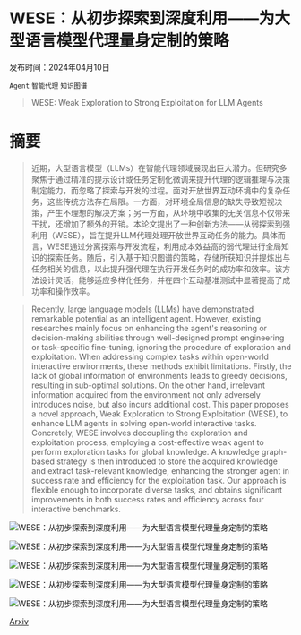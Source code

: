 # WESE：从初步探索到深度利用——为大型语言模型代理量身定制的策略

发布时间：2024年04月10日

`Agent` `智能代理` `知识图谱`

> WESE: Weak Exploration to Strong Exploitation for LLM Agents

# 摘要

> 近期，大型语言模型（LLMs）在智能代理领域展现出巨大潜力。但研究多聚焦于通过精准的提示设计或任务定制化微调来提升代理的逻辑推理与决策制定能力，而忽略了探索与开发的过程。面对开放世界互动环境中的复杂任务，这些传统方法存在局限。一方面，对环境全局信息的缺失导致短视决策，产生不理想的解决方案；另一方面，从环境中收集的无关信息不仅带来干扰，还增加了额外的开销。本论文提出了一种创新方法——从弱探索到强利用（WESE），旨在提升LLM代理处理开放世界互动任务的能力。具体而言，WESE通过分离探索与开发流程，利用成本效益高的弱代理进行全局知识的探索任务。随后，引入基于知识图谱的策略，存储所获知识并提炼出与任务相关的信息，以此提升强代理在执行开发任务时的成功率和效率。该方法设计灵活，能够适应多样化任务，并在四个互动基准测试中显著提高了成功率和操作效率。

> Recently, large language models (LLMs) have demonstrated remarkable potential as an intelligent agent. However, existing researches mainly focus on enhancing the agent's reasoning or decision-making abilities through well-designed prompt engineering or task-specific fine-tuning, ignoring the procedure of exploration and exploitation. When addressing complex tasks within open-world interactive environments, these methods exhibit limitations. Firstly, the lack of global information of environments leads to greedy decisions, resulting in sub-optimal solutions. On the other hand, irrelevant information acquired from the environment not only adversely introduces noise, but also incurs additional cost. This paper proposes a novel approach, Weak Exploration to Strong Exploitation (WESE), to enhance LLM agents in solving open-world interactive tasks. Concretely, WESE involves decoupling the exploration and exploitation process, employing a cost-effective weak agent to perform exploration tasks for global knowledge. A knowledge graph-based strategy is then introduced to store the acquired knowledge and extract task-relevant knowledge, enhancing the stronger agent in success rate and efficiency for the exploitation task. Our approach is flexible enough to incorporate diverse tasks, and obtains significant improvements in both success rates and efficiency across four interactive benchmarks.

![WESE：从初步探索到深度利用——为大型语言模型代理量身定制的策略](../../../paper_images/2404.07456/x1.png)

![WESE：从初步探索到深度利用——为大型语言模型代理量身定制的策略](../../../paper_images/2404.07456/x2.png)

![WESE：从初步探索到深度利用——为大型语言模型代理量身定制的策略](../../../paper_images/2404.07456/x3.png)

![WESE：从初步探索到深度利用——为大型语言模型代理量身定制的策略](../../../paper_images/2404.07456/x4.png)

![WESE：从初步探索到深度利用——为大型语言模型代理量身定制的策略](../../../paper_images/2404.07456/x5.png)

[Arxiv](https://arxiv.org/abs/2404.07456)